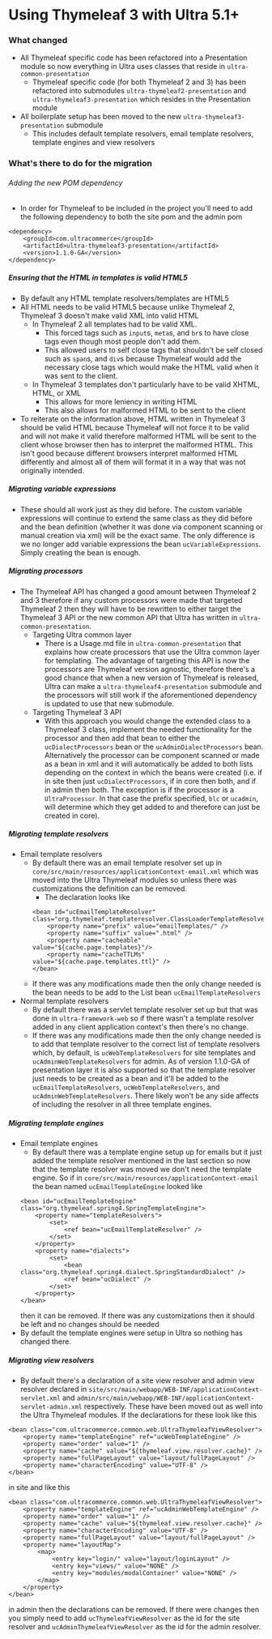 # Using Thymeleaf 3 with Ultra 5.1+

### What changed
- All Thymeleaf specific code has been refactored into a Presentation module so now everything in Ultra uses classes that reside in `ultra-common-presentation`
  - Thymeleaf specific code (for both Thymeleaf 2 and 3) has been refactored into submodules `ultra-thymeleaf2-presentation` and `ultra-thymeleaf3-presentation` which resides in the Presentation module
- All boilerplate setup has been moved to the new `ultra-thymeleaf3-presentation` submodule
  - This includes default template resolvers, email template resolvers, template engines and view resolvers

### What's there to do for the migration

###### Adding the new POM dependency
- In order for Thymeleaf to be included in the project you'll need to add the following dependency to both the site pom and the admin pom
```
<dependency>
    <groupId>com.ultracommerce</groupId>
    <artifactId>ultra-thymeleaf3-presentation</artifactId>
    <version>1.1.0-GA</version>
</dependency>
```

##### Ensuring that the HTML in templates is valid HTML5
- By default any HTML template resolvers/templates are HTML5
- All HTML needs to be valid HTML5 because unlike Thymeleaf 2, Thymeleaf 3 doesn't make valid XML into valid HTML
  - In Thymeleaf 2 all templates had to be valid XML.
    - This forced tags such as `input`s, `meta`s, and `br`s to have close tags even though most people don't add them.
    - This allowed users to self close tags that shouldn't be self closed such as `span`s, and `div`s because Thymeleaf would add the necessary close tags which would make the HTML valid when it was sent to the client.
  - In Thymeleaf 3 templates don't particularly have to be valid XHTML, HTML, or XML
    - This allows for more leniency in writing HTML
    - This also allows for malformed HTML to be sent to the client
- To reiterate on the information above, HTML written in Thymeleaf 3 should be valid HTML because Thymeleaf will not force it to be valid and will not make it valid therefore malformed HTML will be sent to the client whose browser then has to interpret the malformed HTML. This isn't good because different browsers interpret malformed HTML differently and almost all of them will format it in a way that was not originally intended.

##### Migrating variable expressions
- These should all work just as they did before. The custom variable expressions will continue to extend the same class as they did before and the bean definition (whether it was done via component scanning or manual creation via xml) will be the exact same. The only difference is we no longer add variable expressions the bean `ucVariableExpressions`. Simply creating the bean is enough.

##### Migrating processors
- The Thymeleaf API has changed a good amount between Thymeleaf 2 and 3 therefore if any custom processors were made that targeted Thymeleaf 2 then they will have to be rewritten to either target the Thymeleaf 3 API or the new common API that Ultra has written in `ultra-common-presentation`.
  - Targeting Ultra common layer
    - There is a Usage.md file in `ultra-common-presentation` that explains how create processors that use the Ultra common layer for templating. The advantage of targeting this API is now the processors are Thymeleaf version agnostic, therefore there's a good chance that when a new version of Thymeleaf is released, Ultra can make a `ultra-thymeleaf4-presentation` submodule and the processors will still work if the aforementioned dependency is updated to use that new submodule.
  - Targeting Thymeleaf 3 API
    - With this approach you would change the extended class to a Thymeleaf 3 class, implement the needed functionality for the processor and then add that bean to either the `ucDialectProcessors` bean or the `ucAdminDialectProcessors` bean. Alternatively the processor can be component scanned or made as a bean in xml and it will automatically be added to both lists depending on the context in which the beans were created (i.e. if in site then just `ucDialectProcessors`, if in core then both, and if in admin then both. The exception is if the processor is a `UltraProcessor`. In that case the prefix specified, `blc` or `ucadmin`, will determine which they get added to and therefore can just be created in core).


##### Migrating template resolvers
- Email template resolvers
  - By default there was an email template resolver set up in `core/src/main/resources/applicationContext-email.xml` which was moved into the Ultra Thymeleaf modules so unless there was customizations the definition can be removed.
    - The declaration looks like
    ```
    <bean id="ucEmailTemplateResolver" class="org.thymeleaf.templateresolver.ClassLoaderTemplateResolver">
        <property name="prefix" value="emailTemplates/" />
        <property name="suffix" value=".html" />
        <property name="cacheable" value="${cache.page.templates}"/>
        <property name="cacheTTLMs" value="${cache.page.templates.ttl}" />
    </bean>
    ```
  - If there was any modifications made then the only change needed is the bean needs to be add to the List bean `ucEmailTemplateResolvers`
- Normal template resolvers
  - By default there was a servlet template resolver set up but that was done in `ultra-framework-web` so if there wasn't a template resolver added in any client application context's then there's no change.
  - If there was any modifications made then the only change needed is to add that template resolver to the correct list of template resolvers which, by default, is `ucWebTemplateResolvers` for site templates and `ucAdminWebTemplateResolvers` for admin. As of version 1.1.0-GA of presentation layer it is also supported so that the template resolver just needs to be created as a bean and it'll be added to the `ucEmailTemplateResolvers`, `ucWebTemplateResolvers`, and `ucAdminWebTemplateResolvers`. There likely won't be any side affects of including the resolver in all three template engines.

##### Migrating template engines
- Email template engines
  - By default there was a template engine setup up for emails but it just added the template resolver mentioned in the last section so now that the template resolver was moved we don't need the template engine. So if in `core/src/main/resources/applicationContext-email` the bean named `ucEmailTemplateEngine` looked like
  ```
  <bean id="ucEmailTemplateEngine" class="org.thymeleaf.spring4.SpringTemplateEngine">
      <property name="templateResolvers">
          <set>
              <ref bean="ucEmailTemplateResolver" />
          </set>
      </property>
      <property name="dialects">
          <set>
              <bean class="org.thymeleaf.spring4.dialect.SpringStandardDialect" />
              <ref bean="ucDialect" />
          </set>
      </property>
  </bean>
  ```
  then it can be removed. If there was any customizations then it should be left and no changes should be needed
- By default the template engines were setup in Ultra so nothing has changed there.

##### Migrating view resolvers
- By default there's a declaration of a site view resolver and admin view resolver declared in `site/src/main/webapp/WEB-INF/applicationContext-servlet.xml` and `admin/src/main/webapp/WEB-INF/applicationContext-servlet-admin.xml` respectively. These have been moved out as well into the Ultra Thymeleaf modules. If the declarations for these look like this
```
<bean class="com.ultracommerce.common.web.UltraThymeleafViewResolver">
    <property name="templateEngine" ref="ucWebTemplateEngine" />
    <property name="order" value="1" />
    <property name="cache" value="${thymeleaf.view.resolver.cache}" />
    <property name="fullPageLayout" value="layout/fullPageLayout" />
    <property name="characterEncoding" value="UTF-8" />
</bean>
```
in site and like this
```
<bean class="com.ultracommerce.common.web.UltraThymeleafViewResolver">
    <property name="templateEngine" ref="ucAdminWebTemplateEngine" />
    <property name="order" value="1" />
    <property name="cache" value="${thymeleaf.view.resolver.cache}" />
    <property name="characterEncoding" value="UTF-8" />
    <property name="fullPageLayout" value="layout/fullPageLayout" />
    <property name="layoutMap">
        <map>
            <entry key="login/" value="layout/loginLayout" />
            <entry key="views/" value="NONE" />
            <entry key="modules/modalContainer" value="NONE" />
        </map>
    </property>
</bean>
```
in admin then the declarations can be removed. If there were changes then you simply need to add `ucThymeleafViewResolver` as the id for the site resolver and `ucAdminThymeleafViewResolver` as the id for the admin resolver.
